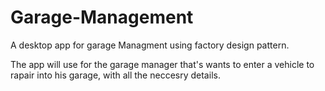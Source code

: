 # Garage-Management
A desktop app for garage Managment using factory design pattern.

The app will use for the garage manager that's wants to enter a vehicle to rapair into his garage, with all the neccesry details.


